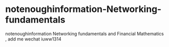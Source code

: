 # notenoughinformation-Networking-fundamentals
notenoughinformation Networking fundamentals and Financial Mathematics , add me wechat iuww1314
